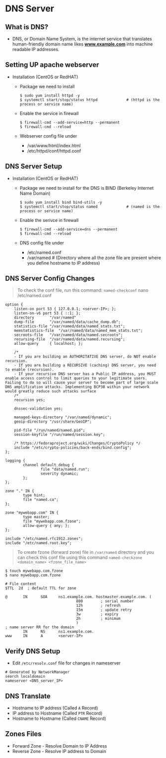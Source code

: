 # DNS Server

## What is DNS?
- DNS, or Domain Name System, is the internet service that translates human-friendly domain name likes **www.example.com** into machine readable IP addresses.

## Setting UP apache webserver
- Installation (CentOS or RedHAT)
  - Package we need to install 
    ```
    $ sudo yum install httpd -y
    $ systemctl start/stop/status httpd             # (httpd is the process or service name)
    ```

  - Enable the service in firewall
    ```
    $ firewall-cmd --add-service=http --permanent
    $ firewall-cmd --reload
    ```

  - Webserver config file under
    - /var/www/html/index.html
    - /etc/httpd/conf/httpd.conf

## DNS Server Setup
- Installation (CentOS or RedHAT)
  - Package we need to install for the DNS is BIND (Berkeley Internet Name Domain)
    ```
    $ sudo yum install bind bind-utils -y
    $ systemctl start/stop/status named             # (named is the process or service name)
    ```

  - Enable the serivce in firewall
    ```
    $ firewall-cmd --add-service=dns --permanent
    $ firewall-cmd --reload
    ```

  - DNS config file under
    - /etc/named.conf
    - /var/named                                    # (Directory where all the zone file are present where you define hostname to IP address)
  
## DNS Server Config Changes
> To check the conf file, run this command: `named-checkconf`
> nano /etc/named.conf
```
option {
    listen-on port 53 { 127.0.0.1; <server-IP>; };
    listen-on-v6 port 53 { ::1; };
    directory       "/var/named"
    dump-file       "/var/named/data/cache_dump.db";
    statistics-file "/var/named/data/named_stats.txt";
    memstatistics-file  "/var/named/data/named_mem_stats.txt";
    secroots-file   "/var/named/data/named.secroots";
    recursing-file  "/var/named/data/named.recursing";
    allow-query     { localhost; };

    /*
    - If you are building an AUTHORITATIVE DNS server, do NOT enable recursion.
    - If you are building a RECURSIVE (caching) DNS server, you need to enable (recursion).
    - If your recursive DNS server has a Public IP address, you MUST enable access control to limit queries to your legitimate users. Failing to do so will cause your server to become part of large scale DNS amplification attacks. Implementing BCP38 within your network would greatly reduce such attacks surface
    /*
    recursion yes;

    dnssec-validation yes;

    managed-keys-directory "/var/named/dynamic";
    geoip-directory "/usr/share/GeoIP";

    pid-file "/run/named/named.pid";
    session-keyfile "/run/named/session.key";

    /* https://fedoraproject.org/wiki/Changes/CryptoPolicy */
    include "/etc/crypto-policies/back-ends/bind.config";
};

logging {
        channel default_debug {
                file "data/named.run";
                severity dynamic;
        };
};

zone "." IN {
        type hint;
        file "named.ca";
};

zone "mywebapp.com" IN {
        type master;
        file "mywebapp.com.fzone";
        allow-query { any; };
};

include "/etc/named.rfc1912.zones";
include "/etc/named.root.key";
```

> To create fzone (forward zone) file in `/var/named` directory and you can check this conf file using this command `named-checkzone <domain_name> <fzone_file_name>`
```
$ touch mywebapp.com.fzone
$ nano mywebapp.com.fzone

# File content
$TTL  2d  ; default TTL for zone

@       IN      SOA     ns1.example.com. hostmaster.example.com. (
                                800        ; serial number
                                12h        ; refresh
                                15m        ; update retry
                                3w         ; expiry
                                2h         ; minimum
                                )
; name server RR for the domain
        IN      NS      ns1.example.com.
www     IN      A       <server-IP>
```

## Verify DNS Setup
- Edit `/etc/resolv.conf` file for changes in nameserver
```
# Generated by NetworkManager
search localdomain
nameserver <DNS_server_IP>
```

## DNS Translate
- Hostname to IP address  (Called `A` Record)
- IP address to Hostname  (Called `PTR` Record)
- Hostname to Hostname    (Called `CNAME` Record)

## Zones Files
- Forward Zone - Resolve Domain to IP Address
- Reverse Zone - Resolve IP address to Domain
